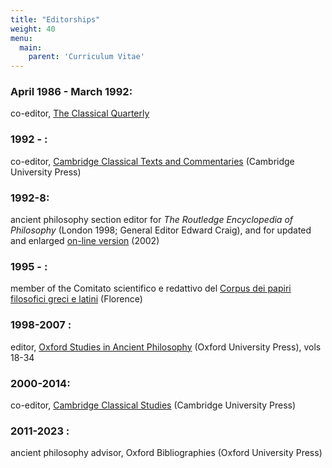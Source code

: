 ```yaml
---
title: "Editorships"
weight: 40
menu:
  main:
    parent: 'Curriculum Vitae'
---
```


### April 1986 - March 1992:
co-editor, [The Classical Quarterly](http://journals.cambridge.org/action/displayJournal?jid=CAQ)

### 1992 - :
co-editor, [Cambridge Classical Texts and Commentaries](http://www.cambridge.org/aus/browse/browse_highlights.asp?subjectid=111750) (Cambridge University Press)

### 1992-8:
ancient philosophy section editor for _The Routledge Encyclopedia of Philosophy_ (London 1998; General Editor Edward Craig), and for updated and enlarged [on-line version](https://www.rep.routledge.com/) (2002)

### 1995 - :
member of the Comitato scientifico e redattivo del [Corpus dei papiri filosofici greci e latini](http://www.papirifilosofici.it/cpf.html) (Florence)

### 1998-2007 :
editor, [Oxford Studies in Ancient Philosophy](https://global.oup.com/academic/content/series/o/oxford-studies-in-ancient-philosophy-osap/?cc=gb&lang=en&) (Oxford University Press), vols 18-34

### 2000-2014:
co-editor, [Cambridge Classical Studies](http://ebooks.cambridge.org/series_landing.jsf;jsessionid=66CFDB36F77B8525F280BDD3120B7019?seriesCode=CCS&seriesTitle=Cambridge+Classical+Studies&sort=print_date) (Cambridge University Press)

### 2011-2023 : 
ancient philosophy advisor, Oxford Bibliographies (Oxford University Press)
